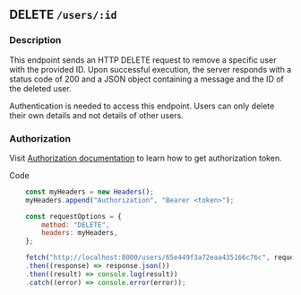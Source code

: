 ## DELETE `/users/:id`

### Description
This endpoint sends an HTTP DELETE request to remove a specific user with the provided ID. Upon successful execution, the server responds with a status code of 200 and a JSON object containing a message and the ID of the deleted user.

Authentication is needed to access this endpoint. Users can only delete their own details and not details of other users. 

### Authorization
Visit [Authorization documentation](../../authentication/auth.md) to learn how to get authorization token.

Code
```javascript
    const myHeaders = new Headers();
    myHeaders.append("Authorization", "Bearer <token>");

    const requestOptions = {
        method: "DELETE",
        headers: myHeaders,
    };

    fetch("http://localhost:8000/users/65e449f3a72eaa435166c76c", requestOptions)
    .then((response) => response.json())
    .then((result) => console.log(result))
    .catch((error) => console.error(error));
```
